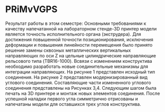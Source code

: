 # PRiMvVGPS

Результат работы в этом семестре:
Основными требованиями к качеству напечатанной на лабораторном стенде-3D принтер модели является точность исполнительного органа (экструдера). Для достижения повышенной точности позиционирования, исключения деформации и повышения линейности перемещения было принято решение замены сквозных металлических вертикальных направляющих по оси Z на цельные цилиндрические направляющие рельсового типа (TBR16-1000). Всвязи с изменением конструктива необходимо разработать новые соединительные механизмы для интеграции направляющих. На рисунке 1 представлен исходный тип соединения. На рисунке 2 представлен модернизированный вид углового соединения. Составляющие части измененного углового соединения представлены на Рисунках 3,4. Следующим шагом была печать на 3D принтере и монтаж новых элементов соединения. После успешной наладки первого угла симметрично отрисованы и напечатаны модели для оставшихся трех углов конструктива.  
